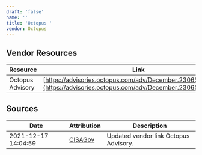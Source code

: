 ```yaml
---
draft: 'false'
name: ''
title: 'Octopus '
vendor: Octopus
---
```


## Vendor Resources
| Resource | Link |
| --- | --- |
| Octopus Advisory | [https://advisories.octopus.com/adv/December.2306508680.html](https://advisories.octopus.com/adv/December.2306508680.html) |



## Sources
| Date | Attribution | Description |
| --- | --- | --- |
| 2021-12-17 14:04:59 | [CISAGov](https://raw.githubusercontent.com/cisagov/log4j-affected-db/develop/README.md) | Updated vendor link Octopus Advisory.  |
